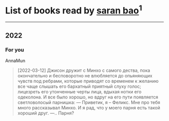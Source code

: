 # List of books read by [saran bao](https://plus.google.com/u/0/109276796058369770367/)<sup>1</sup>
---

## 2022

### For you
AnnaMun
> [2022-03-12] Джисон дружит с Минхо с самого дества, пока окончательно и бесповоротно не влюбляется до опьяняющих чувств под ребрами, которые приводят со временем к желанию все чаще слышать его бархатный приятный слуху голос; лицезреть его утонченные черты лица, вдыхая нотки его одеколона. И все было хорошо, но вдруг на его пути появляется светловолосый парнишка: 
> — Приветик, я – Феликс. Мне про тебя много рассказывал Минхо. И я рад, что у моего парня есть такой хороший друг.
>  —.. Парня?




